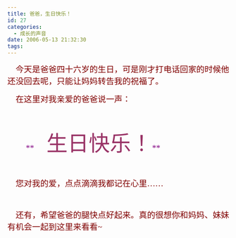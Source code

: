 ```yaml
---
title: 爸爸，生日快乐！
id: 27
categories:
  - 成长的声音
date: 2006-05-13 21:32:30
tags:
---
```


<div id="msgcns!DA984E57EDE76A7C!486" class="bvMsg"><div>

<font color="#800000"><span style="font-size:14pt;font-family:宋体;">    今天是爸爸四十六岁的生日，可是刚才打电话回家的时候他还没回去呢，只能让妈妈转告我的祝福了。</span><span lang="EN-US" style="font-size:14pt;"/></font>

<span style="font-size:14pt;font-family:宋体;"><font color="#800000">    在这里对我亲爱的爸爸说一声：</font></span>

<span style="font-size:14pt;font-family:宋体;"/><font color="#800000"><span lang="EN-US" style="font-size:14pt;"><span><font face="Times New Roman" color="#800080" size="6"/></span></span></font> 

<font face="Times New Roman" color="#800080" size="6"><span lang="EN-US" style="font-size:14pt;"><span>         **     <font color="#993366"> <font face="Lucida Handwriting, Cursive, Simsun" size="7">生日快乐！</font></font>**</span></span></font>

<font color="#800000"><span style="font-size:14pt;font-family:宋体;"/><span lang="EN-US" style="font-size:14pt;"/></font> 

<span style="font-size:14pt;font-family:宋体;"><font color="#800000">    您对我的爱，点点滴滴我都记在心里……</font></span>

<font color="#800000"><span style="font-size:14pt;font-family:宋体;"/><span lang="EN-US" style="font-size:14pt;"/></font> 

<span style="font-size:14pt;font-family:宋体;"><font color="#800000">    还有，希望爸爸的腿快点好起来。真的很想你和妈妈、妹妹有机会一起到这里来看看~</font></span>
</div></div>